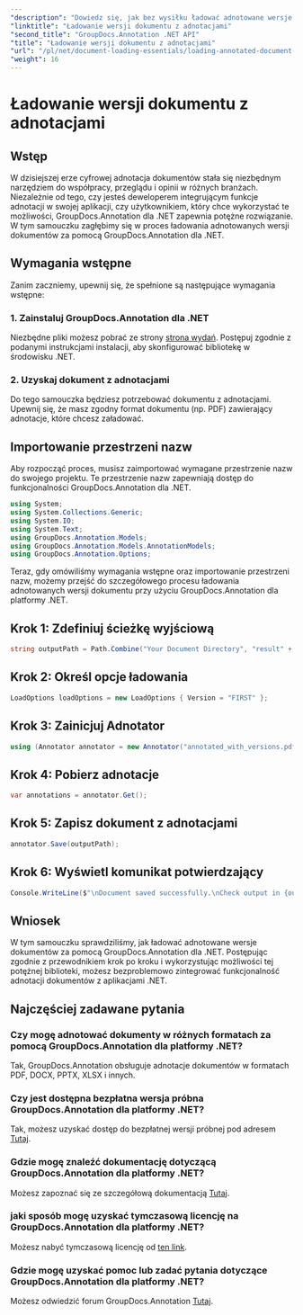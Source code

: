 ```yaml
---
"description": "Dowiedz się, jak bez wysiłku ładować adnotowane wersje dokumentów za pomocą GroupDocs.Annotation dla .NET. Uprość procesy współpracy i przeglądu."
"linktitle": "Ładowanie wersji dokumentu z adnotacjami"
"second_title": "GroupDocs.Annotation .NET API"
"title": "Ładowanie wersji dokumentu z adnotacjami"
"url": "/pl/net/document-loading-essentials/loading-annotated-document-version/"
"weight": 16
---
```


# Ładowanie wersji dokumentu z adnotacjami

## Wstęp
W dzisiejszej erze cyfrowej adnotacja dokumentów stała się niezbędnym narzędziem do współpracy, przeglądu i opinii w różnych branżach. Niezależnie od tego, czy jesteś deweloperem integrującym funkcje adnotacji w swojej aplikacji, czy użytkownikiem, który chce wykorzystać te możliwości, GroupDocs.Annotation dla .NET zapewnia potężne rozwiązanie. W tym samouczku zagłębimy się w proces ładowania adnotowanych wersji dokumentów za pomocą GroupDocs.Annotation dla .NET.
## Wymagania wstępne
Zanim zaczniemy, upewnij się, że spełnione są następujące wymagania wstępne:
### 1. Zainstaluj GroupDocs.Annotation dla .NET
Niezbędne pliki możesz pobrać ze strony [strona wydań](https://releases.groupdocs.com/annotation/net/). Postępuj zgodnie z podanymi instrukcjami instalacji, aby skonfigurować bibliotekę w środowisku .NET.
### 2. Uzyskaj dokument z adnotacjami
Do tego samouczka będziesz potrzebować dokumentu z adnotacjami. Upewnij się, że masz zgodny format dokumentu (np. PDF) zawierający adnotacje, które chcesz załadować.

## Importowanie przestrzeni nazw
Aby rozpocząć proces, musisz zaimportować wymagane przestrzenie nazw do swojego projektu. Te przestrzenie nazw zapewniają dostęp do funkcjonalności GroupDocs.Annotation dla .NET.

```csharp
using System;
using System.Collections.Generic;
using System.IO;
using System.Text;
using GroupDocs.Annotation.Models;
using GroupDocs.Annotation.Models.AnnotationModels;
using GroupDocs.Annotation.Options;
```


Teraz, gdy omówiliśmy wymagania wstępne oraz importowanie przestrzeni nazw, możemy przejść do szczegółowego procesu ładowania adnotowanych wersji dokumentu przy użyciu GroupDocs.Annotation dla platformy .NET.
## Krok 1: Zdefiniuj ścieżkę wyjściową
```csharp
string outputPath = Path.Combine("Your Document Directory", "result" + Path.GetExtension("input.pdf"));
```
## Krok 2: Określ opcje ładowania
```csharp
LoadOptions loadOptions = new LoadOptions { Version = "FIRST" };
```
## Krok 3: Zainicjuj Adnotator
```csharp
using (Annotator annotator = new Annotator("annotated_with_versions.pdf", loadOptions))
```
## Krok 4: Pobierz adnotacje
```csharp
var annotations = annotator.Get();
```
## Krok 5: Zapisz dokument z adnotacjami
```csharp
annotator.Save(outputPath);
```
## Krok 6: Wyświetl komunikat potwierdzający
```csharp
Console.WriteLine($"\nDocument saved successfully.\nCheck output in {outputPath}.");
```

## Wniosek
W tym samouczku sprawdziliśmy, jak ładować adnotowane wersje dokumentów za pomocą GroupDocs.Annotation dla .NET. Postępując zgodnie z przewodnikiem krok po kroku i wykorzystując możliwości tej potężnej biblioteki, możesz bezproblemowo zintegrować funkcjonalność adnotacji dokumentów z aplikacjami .NET.
## Najczęściej zadawane pytania
### Czy mogę adnotować dokumenty w różnych formatach za pomocą GroupDocs.Annotation dla platformy .NET?
Tak, GroupDocs.Annotation obsługuje adnotacje dokumentów w formatach PDF, DOCX, PPTX, XLSX i innych.
### Czy jest dostępna bezpłatna wersja próbna GroupDocs.Annotation dla platformy .NET?
Tak, możesz uzyskać dostęp do bezpłatnej wersji próbnej pod adresem [Tutaj](https://releases.groupdocs.com/).
### Gdzie mogę znaleźć dokumentację dotyczącą GroupDocs.Annotation dla platformy .NET?
Możesz zapoznać się ze szczegółową dokumentacją [Tutaj](https://tutorials.groupdocs.com/annotation/net/).
### jaki sposób mogę uzyskać tymczasową licencję na GroupDocs.Annotation dla platformy .NET?
Możesz nabyć tymczasową licencję od [ten link](https://purchase.groupdocs.com/temporary-license/).
### Gdzie mogę uzyskać pomoc lub zadać pytania dotyczące GroupDocs.Annotation dla platformy .NET?
Możesz odwiedzić forum GroupDocs.Annotation [Tutaj](https://forum.groupdocs.com/c/annotation/10).